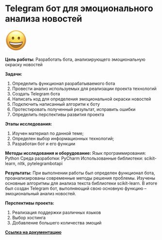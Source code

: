 # Telegram бот для эмоционального анализа новостей

![download.png](/download.png)

**Цель работы:** Разработать бота, анализирующего эмоциональную окраску новостей

**Задачи:** 
1)	Определить функционал разрабатываемого бота
2)	Провести анализ используемых для реализации проекта технологий
3)	Создать Telegram бота
4)	Написать код для определения эмоциональной окраски новостей
5)	Подключить написанный алгоритм к боту
6)	Протестировать полученный результат, исправить ошибки
7)	Определить перспективы развития проекта

**Этапы исследования:** 
1)  Изучен материал по данной теме;
2)  Определен выбор информационных технологий;
3)  Разработан бот и его функции

**Методы исследования и оборудование:** 
Язык программирования: Python 
Среда разработки: PyCharm
Использованные библиотеки: scikit-learn, nltk, pytelegrambotapi

**Результаты:** При выполнении работы был определен функционал бота, проанализированы современные методы решения проблемы. Изучены основные алгоритмы для анализа текста библиотеки scikit-learn. В итоге был создан Telegram бот, выполняющий свою основную функцию – эмоциональный анализ новостей.

**Перспективы проекта:** 
1.	Реализация поддержки различных языков
2.	Выбор хостинга
3.	Добавление большего количества эмоций


[**Ссылка на документацию**](/docs/)
